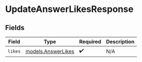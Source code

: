 # UpdateAnswerLikesResponse


## Fields

| Field                                          | Type                                           | Required                                       | Description                                    |
| ---------------------------------------------- | ---------------------------------------------- | ---------------------------------------------- | ---------------------------------------------- |
| `likes`                                        | [models.AnswerLikes](../models/answerlikes.md) | :heavy_check_mark:                             | N/A                                            |